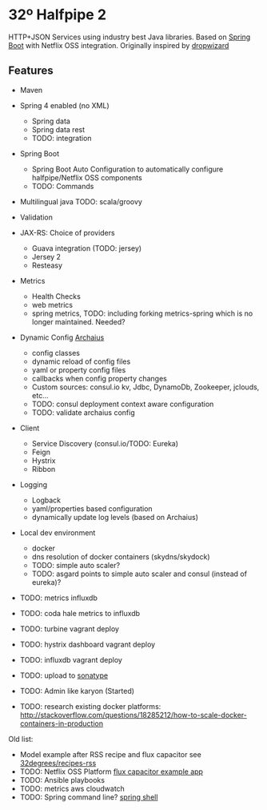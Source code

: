 32º Halfpipe 2
====================

HTTP+JSON Services using industry best Java libraries.
Based on [Spring Boot](http://projects.spring.io/spring-boot/) with Netflix OSS integration.
Originally inspired by [dropwizard](http://dropwizard.io)

Features
-----
- Maven
- Spring 4 enabled (no XML)
    - Spring data
    - Spring data rest
    - TODO: integration
- Spring Boot
    - Spring Boot Auto Configuration to automatically configure halfpipe/Netflix OSS components
    - TODO: Commands
- Multilingual java TODO: scala/groovy
- Validation
- JAX-RS: Choice of providers
    - Guava integration (TODO: jersey)
    - Jersey 2
    - Resteasy
- Metrics
    - Health Checks
    - web metrics
    - spring metrics, TODO: including forking metrics-spring which is no longer maintained. Needed?
- Dynamic Config [Archaius](https://github.com/Netflix/archaius)
    - config classes
    - dynamic reload of config files
    - yaml or property config files
    - callbacks when config property changes
    - Custom sources: consul.io kv, Jdbc, DynamoDb, Zookeeper, jclouds, etc...
    - TODO: consul deployment context aware configuration
    - TODO: validate archaius config
- Client
    - Service Discovery (consul.io/TODO: Eureka)
    - Feign
    - Hystrix
    - Ribbon
- Logging
    - Logback
    - yaml/properties based configuration
    - dynamically update log levels (based on Archaius)
- Local dev environment
    - docker
    - dns resolution of docker containers (skydns/skydock)
    - TODO: simple auto scaler?
    - TODO: asgard points to simple auto scaler and consul (instead of eureka)?

- TODO: metrics influxdb
- TODO: coda hale metrics to influxdb
- TODO: turbine vagrant deploy
- TODO: hystrix dashboard vagrant deploy
- TODO: influxdb vagrant deploy
- TODO: upload to [sonatype](https://docs.sonatype.org/display/Repository/Sonatype+OSS+Maven+Repository+Usage+Guide)
- TODO: Admin like karyon (Started)
- TODO: research existing docker platforms: http://stackoverflow.com/questions/18285212/how-to-scale-docker-containers-in-production

Old list:

- Model example after RSS recipe and flux capacitor see [32degrees/recipes-rss](https://github.com/32degrees/recipes-rss)
- TODO: Netflix OSS Platform [flux capacitor example app](https://github.com/cfregly/fluxcapacitor)
- TODO: Ansible playbooks
- TODO: metrics aws cloudwatch
- TODO: Spring command line? [spring shell](http://www.springsource.org/spring-shell/)

